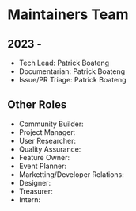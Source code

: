 # Maintainers Team

## 2023 -

- Tech Lead: Patrick Boateng
- Documentarian: Patrick Boateng
- Issue/PR Triage: Patrick Boateng

## Other Roles

- Community Builder:
- Project Manager:
- User Researcher:
- Quality Assurance:
- Feature Owner:
- Event Planner:
- Marketting/Developer Relations:
- Designer:
- Treasurer:
- Intern:
